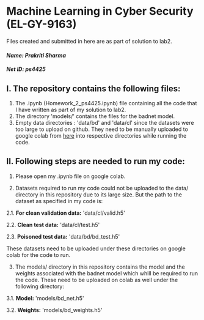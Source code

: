 # Machine Learning in Cyber Security (EL-GY-9163)
Files created and submitted in here are as part of solution to lab2.

#### ***Name: Prakriti Sharma***
#### ***Net ID: ps4425***

## I. The repository contains the following files:

1. The .ipynb (Homework_2_ps4425.ipynb) file containing all the code that I have written as part of my solution to lab2.
2. The directory 'models/' contains the files for the badnet model.
3. Empty data directories : 'data/bd' and 'data/cl' since the datasets were too large to upload on github. They need to be manually uploaded to google colab from [here](https://drive.google.com/drive/folders/1Rs68uH8Xqa4j6UxG53wzD0uyI8347dSq) into respective directories while running the code.

## II. Following steps are needed to run my code:

1. Please open my .ipynb file on google colab.

2. Datasets required to run my code could not be uploaded to the data/ directory in this repository due to its large size. But the path to the dataset as specified in my code is:

2.1. **For clean validation data:**
'data/cl/valid.h5'

2.2. **Clean test data:**
'data/cl/test.h5'

2.3. **Poisoned test data:**
'data/bd/bd_test.h5'

These datasets need to be uploaded under these directories on google colab for the code to run.

3. The models/ directory in this repository contains the model and the weights associated with the badnet model which whill be required to run the code. These need to be uploaded on colab as well under the following directory:

3.1. **Model:**
'models/bd_net.h5'

3.2. **Weights:**
'models/bd_weights.h5'
